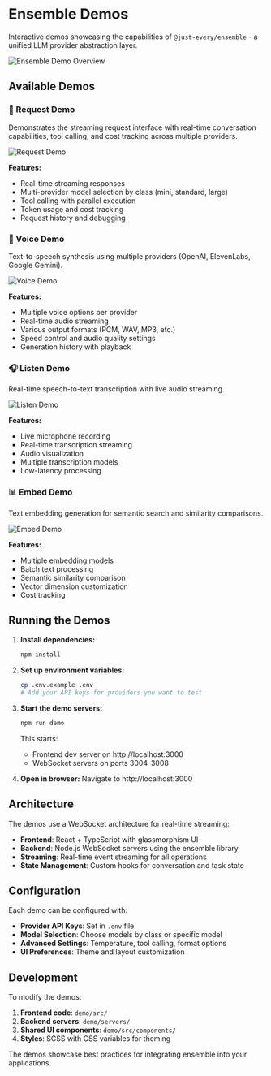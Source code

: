 # Ensemble Demos

Interactive demos showcasing the capabilities of `@just-every/ensemble` - a unified LLM provider abstraction layer.

![Ensemble Demo Overview](screenshots/demo-overview.png)

## Available Demos

### 🔄 Request Demo
Demonstrates the streaming request interface with real-time conversation capabilities, tool calling, and cost tracking across multiple providers.

![Request Demo](screenshots/request-demo.png)

**Features:**
- Real-time streaming responses
- Multi-provider model selection by class (mini, standard, large)
- Tool calling with parallel execution
- Token usage and cost tracking
- Request history and debugging

### 🎤 Voice Demo
Text-to-speech synthesis using multiple providers (OpenAI, ElevenLabs, Google Gemini).

![Voice Demo](screenshots/voice-demo.png)

**Features:**
- Multiple voice options per provider
- Real-time audio streaming
- Various output formats (PCM, WAV, MP3, etc.)
- Speed control and audio quality settings
- Generation history with playback

### 🎧 Listen Demo
Real-time speech-to-text transcription with live audio streaming.

![Listen Demo](screenshots/listen-demo.png)

**Features:**
- Live microphone recording
- Real-time transcription streaming
- Audio visualization
- Multiple transcription models
- Low-latency processing

### 📊 Embed Demo
Text embedding generation for semantic search and similarity comparisons.

![Embed Demo](screenshots/embed-demo.png)

**Features:**
- Multiple embedding models
- Batch text processing
- Semantic similarity comparison
- Vector dimension customization
- Cost tracking

## Running the Demos

1. **Install dependencies:**
   ```bash
   npm install
   ```

2. **Set up environment variables:**
   ```bash
   cp .env.example .env
   # Add your API keys for providers you want to test
   ```

3. **Start the demo servers:**
   ```bash
   npm run demo
   ```

   This starts:
   - Frontend dev server on http://localhost:3000
   - WebSocket servers on ports 3004-3008

4. **Open in browser:**
   Navigate to http://localhost:3000

## Architecture

The demos use a WebSocket architecture for real-time streaming:

- **Frontend**: React + TypeScript with glassmorphism UI
- **Backend**: Node.js WebSocket servers using the ensemble library
- **Streaming**: Real-time event streaming for all operations
- **State Management**: Custom hooks for conversation and task state

## Configuration

Each demo can be configured with:
- **Provider API Keys**: Set in `.env` file
- **Model Selection**: Choose models by class or specific model
- **Advanced Settings**: Temperature, tool calling, format options
- **UI Preferences**: Theme and layout customization

## Development

To modify the demos:

1. **Frontend code**: `demo/src/`
2. **Backend servers**: `demo/servers/`
3. **Shared UI components**: `demo/src/components/`
4. **Styles**: SCSS with CSS variables for theming

The demos showcase best practices for integrating ensemble into your applications.